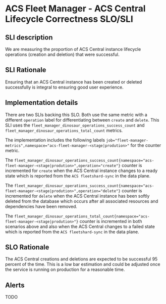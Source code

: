# ACS Fleet Manager - ACS Central Lifecycle Correctness SLO/SLI

## SLI description
We are measuring the proportion of ACS Central instance lifecycle operations (creation and deletion) that were successful.

## SLI Rationale
Ensuring that an ACS Central instance has been created or deleted successfully is integral to ensuring good user experience. 

## Implementation details
There are two SLIs backing this SLO. Both use the same metric with a different `operation` label for differentiating between `create` and `delete`. 
This SLI uses the `fleet_manager_dinosaur_operations_success_count` and `fleet_manager_dinosaur_operations_total_count` metrics.

The implementation includes the following labels `job="fleet-manager-metrics",namespace="acs-fleet-manager-<stage|prodution>"` for the counter metric.

The `fleet_manager_dinosaur_operations_success_count{namespace="acs-fleet-manager-<stage|prodution>",operation="create"}` counter is incremented for `create` when the ACS Central instance changes to a ready state which is reported from the `ACS fleetshard-sync` in the data plane.

The `fleet_manager_dinosaur_operations_success_count{namespace="acs-fleet-manager-<stage|prodution>",operation="delete"}` counter is incremented for `delete` when the ACS Central instance has been softly deleted from the database which occurs after all associated resources and dependencies have been removed.

The `fleet_manager_dinosaur_operations_total_count{namespace="acs-fleet-manager-<stage|prodution>"}` counter is incremented in both scenarios above and also when the ACS Central changes to a failed state which is reported from the `ACS fleetshard-sync` in the data plane.

## SLO Rationale
The ACS Central creations and deletions are expected to be successful 95 percent of the time. 
This is a low bar estimation and could be adjusted once the service is running on production for a reasonable time.

## Alerts

TODO
  
